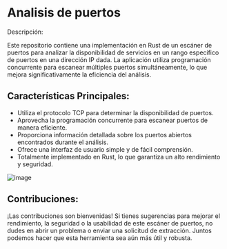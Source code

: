 # Analisis de puertos

Descripción:

Este repositorio contiene una implementación en Rust de un escáner de puertos para analizar la disponibilidad de servicios en un rango específico de puertos en una dirección IP dada. La aplicación utiliza programación concurrente para escanear múltiples puertos simultáneamente, lo que mejora significativamente la eficiencia del análisis.

##  Características Principales:

  - Utiliza el protocolo TCP para determinar la disponibilidad de puertos.
  - Aprovecha la programación concurrente para escanear puertos de manera eficiente.
  - Proporciona información detallada sobre los puertos abiertos encontrados durante el análisis.
  - Ofrece una interfaz de usuario simple y de fácil comprensión.
  - Totalmente implementado en Rust, lo que garantiza un alto rendimiento y seguridad.



![image](https://github.com/Luna-AGL/analisis-de-puertos/assets/154281786/1a8e4a06-01e9-4380-94f8-57d4d2e52a93)


## Contribuciones:

¡Las contribuciones son bienvenidas! Si tienes sugerencias para mejorar el rendimiento, la seguridad o la usabilidad de este escáner de puertos, no dudes en abrir un problema o enviar una solicitud de extracción. Juntos podemos hacer que esta herramienta sea aún más útil y robusta.
